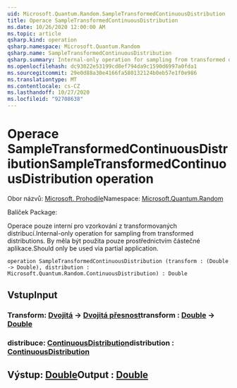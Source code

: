 ```yaml
---
uid: Microsoft.Quantum.Random.SampleTransformedContinuousDistribution
title: Operace SampleTransformedContinuousDistribution
ms.date: 10/26/2020 12:00:00 AM
ms.topic: article
qsharp.kind: operation
qsharp.namespace: Microsoft.Quantum.Random
qsharp.name: SampleTransformedContinuousDistribution
qsharp.summary: Internal-only operation for sampling from transformed distributions. Should only be used via partial application.
ms.openlocfilehash: dc93022e53199cd8ef794da9c1590d6997a0fda1
ms.sourcegitcommit: 29e0d88a30e4166fa580132124b0eb57e1f0e986
ms.translationtype: MT
ms.contentlocale: cs-CZ
ms.lasthandoff: 10/27/2020
ms.locfileid: "92708638"
---
```

# <a name="sampletransformedcontinuousdistribution-operation"></a><span data-ttu-id="851d3-102">Operace SampleTransformedContinuousDistribution</span><span class="sxs-lookup"><span data-stu-id="851d3-102">SampleTransformedContinuousDistribution operation</span></span>

<span data-ttu-id="851d3-103">Obor názvů: [Microsoft. Prohodile](xref:Microsoft.Quantum.Random)</span><span class="sxs-lookup"><span data-stu-id="851d3-103">Namespace: [Microsoft.Quantum.Random](xref:Microsoft.Quantum.Random)</span></span>

<span data-ttu-id="851d3-104">Balíček [](https://nuget.org/packages/)</span><span class="sxs-lookup"><span data-stu-id="851d3-104">Package: [](https://nuget.org/packages/)</span></span>


<span data-ttu-id="851d3-105">Operace pouze interní pro vzorkování z transformovaných distribucí.</span><span class="sxs-lookup"><span data-stu-id="851d3-105">Internal-only operation for sampling from transformed distributions.</span></span>
<span data-ttu-id="851d3-106">By měla být použita pouze prostřednictvím částečné aplikace.</span><span class="sxs-lookup"><span data-stu-id="851d3-106">Should only be used via partial application.</span></span>

```qsharp
operation SampleTransformedContinuousDistribution (transform : (Double -> Double), distribution : Microsoft.Quantum.Random.ContinuousDistribution) : Double
```


## <a name="input"></a><span data-ttu-id="851d3-107">Vstup</span><span class="sxs-lookup"><span data-stu-id="851d3-107">Input</span></span>

### <a name="transform--double---double"></a><span data-ttu-id="851d3-108">Transform: [Dvojitá](xref:microsoft.quantum.lang-ref.double) -> [Dvojitá přesnost](xref:microsoft.quantum.lang-ref.double)</span><span class="sxs-lookup"><span data-stu-id="851d3-108">transform : [Double](xref:microsoft.quantum.lang-ref.double) -> [Double](xref:microsoft.quantum.lang-ref.double)</span></span>




### <a name="distribution--continuousdistribution"></a><span data-ttu-id="851d3-109">distribuce: [ContinuousDistribution](xref:Microsoft.Quantum.Random.ContinuousDistribution)</span><span class="sxs-lookup"><span data-stu-id="851d3-109">distribution : [ContinuousDistribution](xref:Microsoft.Quantum.Random.ContinuousDistribution)</span></span>





## <a name="output--double"></a><span data-ttu-id="851d3-110">Výstup: [Double](xref:microsoft.quantum.lang-ref.double)</span><span class="sxs-lookup"><span data-stu-id="851d3-110">Output : [Double](xref:microsoft.quantum.lang-ref.double)</span></span>

